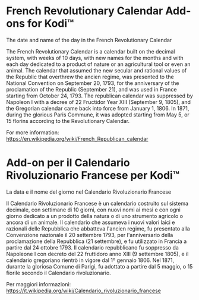 # French Revolutionary Calendar Add-ons for Kodi™
The date and name of the day in the French Revolutionary Calendar

The French Revolutionary Calendar is a calendar built on the decimal system, with weeks of 10 days, with new names for the months and with each day dedicated to a product of nature or an agricultural tool or even an animal.
The calendar that assumed the new secular and rational values ​​of the Republic that overthrew the ancien regime, was presented to the National Convention on September 20, 1793, for the anniversary of the proclamation of the Republic (September 21), and was used in France starting from October 24, 1793.
The republican calendar was suppressed by Napoleon I with a decree of 22 Fructidor Year XIII (September 9, 1805), and the Gregorian calendar came back into force from January 1, 1806. In 1871, during the glorious Paris Commune, it was adopted starting from May 5, or 15 florins according to the Revolutionary Calendar.

For more information:
https://en.wikipedia.org/wiki/French_Republican_calendar

# Add-on per il Calendario Rivoluzionario Francese per Kodi™
La data e il nome del giorno nel Calendario Rivoluzionario Francese

Il Calendario Rivoluzionario Francese è un calendario costruito sul sistema decimale, con settimane di 10 giorni, con nuovi nomi ai mesi e con ogni giorno dedicato a un prodotto della natura o di uno strumento agricolo o ancora di un animale.
Il calendario che assumeva i nuovi valori laici e razionali delle Repubblica che abbatteva l'ancien regime, fu presentato alla Convenzione nazionale il 20 settembre 1793, per l'anniversario della proclamazione della Repubblica (21 settembre), e fu utilizzato in Francia a partire dal 24 ottobre 1793.
Il calendario repubblicano fu soppresso da Napoleone I con decreto del 22 fruttidoro anno XIII (9 settembre 1805), e il calendario gregoriano rientrò in vigore dal 1º gennaio 1806. Nel 1871, durante la gloriosa Comune di Parigi, fu adottato a partire dal 5 maggio, o 15 fiorile secondo il Calendario rivoluzionario.

Per maggiori informazioni:
https://it.wikipedia.org/wiki/Calendario_rivoluzionario_francese
